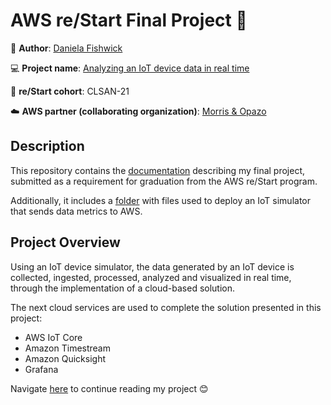 # AWS re/Start Final Project :rocket:

:information_desk_person: **Author**: [Daniela Fishwick](https://www.linkedin.com/in/daniela-fishwick/)

:computer: **Project name**: [Analyzing an IoT device data in real time](/docs/project.md)

:rocket: **re/Start cohort**: CLSAN-21

:cloud: **AWS partner (collaborating organization)**: [Morris & Opazo](https://www.morrisopazo.com/es/inicio/nosotros/programa-aws-re-start/)

## Description

This repository contains the [documentation](/docs/project.md) describing my final project, submitted as a requirement for graduation from the AWS re/Start program.

Additionally, it includes a [folder](/TruckSensorFiles/) with files used to deploy an IoT simulator that sends data metrics to AWS.

## Project Overview

Using an IoT device simulator, the data generated by an IoT device is collected, ingested, processed, analyzed and visualized in real time, through the implementation of a cloud-based solution.

The next cloud services are used to complete the solution presented in this project:

* AWS IoT Core
* Amazon Timestream
* Amazon Quicksight
* Grafana

Navigate [here](/docs/project.md) to continue reading my project :blush:
